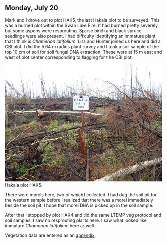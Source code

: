 
## Monday, July 20

<!-- 07:00-16:30 -->

Mark and I drove out to plot HAK5, the last Hakala plot to be surveyed. This was a burned plot within the Swan Lake Fire. It had burned pretty severely, but some aspens were resprouting. Sparse birch and black spruce seedlings were also present. I had difficulty identifying an immature plant that I think is *Chamerion latifolium*. Lisa and Hunter joined us here and did a CBI plot. I did the 5.64 m radius plant survey and I took a soil sample of the top 10 cm of soil for soil fungal DNA extraction. These were at 15 m east and west of plot center corresponding to flagging for t he CBI plot.

![Hakala plot HAK5.](2020-07-20_HAK5.jpg)\
Hakala plot HAK5.

There were morels here, two of which I collected. I had dug the soil pit for the western sample before I realized that there was a morel immediately beside the soil pit. I hope that morel DNA is picked up in the soil sample.

After that I stopped by plot HAK4 and did the same LTEMP veg protocol and soil samples. I saw no resprouting plants here. I saw what looked like immature *Chamerion latifolium* here as well.

Vegetation data are entered as an [appendix](#occurrence-data-in-arctos-bulkloader-format).
